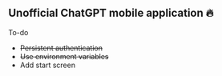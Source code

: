 ## Unofficial ChatGPT mobile application 🔥

To-do

* <s>Persistent authentication</s>
* <s>Use environment variables</s>
* Add start screen 